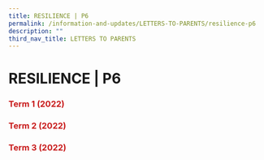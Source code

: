 ```yaml
---
title: RESILIENCE | P6
permalink: /information-and-updates/LETTERS-TO-PARENTS/resilience-p6
description: ""
third_nav_title: LETTERS TO PARENTS
---
```

# RESILIENCE | P6

### <span style = "color: #c81b1b"> <b>Term 1 (2022)</b> </span>

### <span style = "color: #c81b1b"> <b>Term 2 (2022)</b> </span>

### <span style = "color: #c81b1b"> <b>Term 3 (2022)</b> </span>